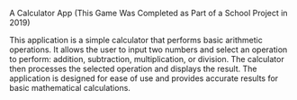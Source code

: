 A Calculator App
(This Game Was Completed as Part of a School Project in 2019)

This application is a simple calculator that performs basic arithmetic operations. It allows the user to input two numbers and select an operation to perform: addition, subtraction, multiplication, or division. The calculator then processes the selected operation and displays the result. The application is designed for ease of use and provides accurate results for basic mathematical calculations.
